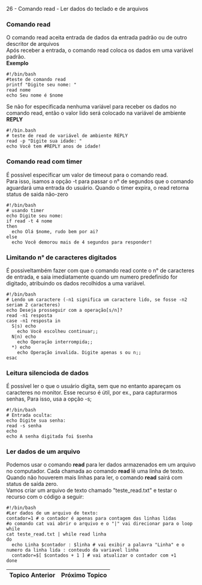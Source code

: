 26 - Comando read - Ler dados do teclado e de arquivos

### Comando read

O comando read aceita entrada de dados da entrada padrão ou de outro descritor de arquivos   
Após receber a entrada, o comando read coloca os dados em uma variável padrão.  
**Exemplo**
```
#!/bin/bash
#teste de comando read
printf "Digite seu nome: "
read nome
echo Seu nome é $nome
```

Se não for especificada nenhuma variável para receber os dados no comando read, então o valor lido será colocado na variável de ambiente **REPLY**
```
#!/bin.bash
# teste de read de variável de ambiente REPLY
read -p "Digite sua idade: "
echo Você tem #REPLY anos de idade!
```

### Comando read com timer

É possível especificar um valor de timeout para o comando read.  
Para isso, isamos a opção -t para passar o n° de segundos que o comando aguardará uma entrada do usuário. Quando o timer expira, o read retorna status de saida não-zero   
```
#!/bin/bash
# usando timer
echo Digite seu nome: 
if read -t 4 nome
then
  echo Olá $nome, rudo bem por ai?
else
  echo Você demorou mais de 4 segundos para responder!
```
### Limitando n° de caracteres digitados

É possiveltambém fazer com que o comando read conte o n° de caracteres de entrada, e saia imediatamente quando um numero predefinido for digitado, atribuindo os dados recolhidos a uma variável.   
```
#!/bin/bash
# Lendo um caractere (-n1 significa um caractere lido, se fosse -n2 seriam 2 caracteres)
echo Deseja prosseguir com a operação[s/n]?
read -n1 resposta
case -n1 resposta in
  S|s) echo
    echo Você escolheu continuar;;
  N|n) echo
    echo Operação interrompida;;
  *) echo
    echo Operação invalida. Digite apenas s ou n;;
esac
```
### Leitura silencioda de dados
É possível ler o que o usuário digita, sem que no entanto apareçam os caracteres no monitor. Esse recurso é útil, por ex., para capturarmos senhas, Para isso, usa a opção -s;
```
#!/bin/bash
# Entrada oculta:
echo Digite sua senha:
read -s senha
echo
echo A senha digitada foi $senha
```
### Ler dados de um arquivo
Podemos usar o comando **read** para ler dados armazenados em um arquivo no computador. Cada chamada ao comando **read** lê uma linha de texto. Quando não houverem mais linhas para ler, o comando **read** sairá com status de saída zero.  
Vamos criar um arquivo de texto chamado "teste_read.txt" e testar o recurso com o código a seguir:
```
#!/bin/bash
#Ler dados de um arquivo de texto:
contador=1 # o contador é apenas para contagem das linhas lidas
#o comando cat vai abrir o arquivo e o "|" vai direcionar para o loop while
cat teste_read.txt | while read linha
do
  echo Linha $contador : $linha # vai exibir a palavra "Linha" e o numero da linha lida : conteudo da variavel linha
  contador=$[ $contados + 1 ] # vai atualizar o contador com +1
done
```


|Topico Anterior|Próximo Topico|
|:---|---:|
